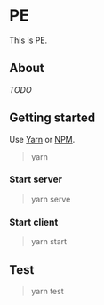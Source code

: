 # PE
This is PE.

## About 
*TODO*

## Getting started
Use [Yarn]() or [NPM](). 

> yarn

### Start server
> yarn serve

### Start client
> yarn start

## Test
> yarn test
